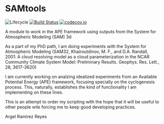 # SAMtools

![Lifecycle](https://img.shields.io/badge/lifecycle-experimental-orange.svg)<!--
![Lifecycle](https://img.shields.io/badge/lifecycle-maturing-blue.svg)
![Lifecycle](https://img.shields.io/badge/lifecycle-stable-green.svg)
![Lifecycle](https://img.shields.io/badge/lifecycle-retired-orange.svg)
![Lifecycle](https://img.shields.io/badge/lifecycle-archived-red.svg)
![Lifecycle](https://img.shields.io/badge/lifecycle-dormant-blue.svg) -->
[![Build Status](https://travis-ci.com/aramirezreyes/SAMtools.jl.svg?branch=master)](https://travis-ci.com/aramirezreyes/SAMtools.jl)
[![codecov.io](http://codecov.io/github/aramirezreyes/SAMtools.jl/coverage.svg?branch=master)](http://codecov.io/github/aramirezreyes/SAMtools.jl?branch=master)


A module to work in the APE framework using outputs from the System for Atmospheric Modeling (SAM) 3d

As a part of my PhD path, I am doing experiments with the System for Atmospheric Modeling (SAM32, Khairoutdinov, M. F., and D.A. Randall, 2001: A cloud resolving model as a cloud parameterization in the NCAR Community Climate System Model: Preliminary Results. Geophys. Res. Lett., 28, 3617-3620)

I am currently working on analzing idealized experiments from an Available Potential Energy (APE) framework, focusing specially on the cyclogenesis process. 
This, naturally, establishes the kind of functionality I am implementing on these lines.

This is an attempt to order my scripting with the hope that it will be useful to other people wile forcing me to keep good developing practices.

Argel Ramirez Reyes
